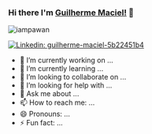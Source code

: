 ### Hi there I'm [Guilherme Maciel!](https://github.com/forestus/forestus.github.io) 👋
<p align="left"> <img src="https://komarev.com/ghpvc/?username=forestus&label=Views&color=blue&style=plastic" alt="iampawan" /> </p>

[![Linkedin: guilherme-maciel-5b22451b4](https://img.shields.io/badge/-guilherme-maciel-5b22451b4-blue?style=flat-square&logo=Linkedin&logoColor=white&link=https://www.linkedin.com/in/guilherme-maciel-5b22451b4/)](https://www.linkedin.com/in/guilherme-maciel-5b22451b4/)

- 🔭 I’m currently working on ...
- 🌱 I’m currently learning ...
- 👯 I’m looking to collaborate on ...
- 🤔 I’m looking for help with ...
- 💬 Ask me about ...
- 📫 How to reach me: ...
- 😄 Pronouns: ...
- ⚡ Fun fact: ...
